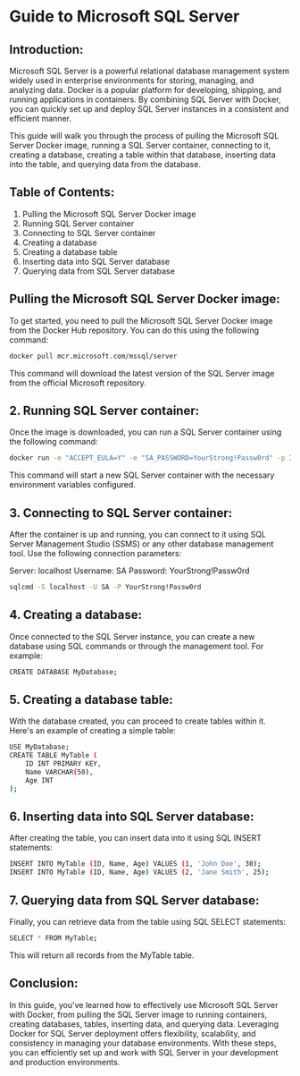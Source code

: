 # Guide to Microsoft SQL Server

## Introduction:
Microsoft SQL Server is a powerful relational database management system widely used in enterprise environments for storing, managing, and analyzing data. Docker is a popular platform for developing, shipping, and running applications in containers. By combining SQL Server with Docker, you can quickly set up and deploy SQL Server instances in a consistent and efficient manner.

This guide will walk you through the process of pulling the Microsoft SQL Server Docker image, running a SQL Server container, connecting to it, creating a database, creating a table within that database, inserting data into the table, and querying data from the database.

## Table of Contents:

1. Pulling the Microsoft SQL Server Docker image
2. Running SQL Server container
3. Connecting to SQL Server container
4. Creating a database
5. Creating a database table
6. Inserting data into SQL Server database
7. Querying data from SQL Server database

## Pulling the Microsoft SQL Server Docker image:

To get started, you need to pull the Microsoft SQL Server Docker image from the Docker Hub repository. You can do this using the following command:
```bash
docker pull mcr.microsoft.com/mssql/server
```
This command will download the latest version of the SQL Server image from the official Microsoft repository.

## 2. Running SQL Server container:

Once the image is downloaded, you can run a SQL Server container using the following command:
```bash
docker run -e "ACCEPT_EULA=Y" -e "SA_PASSWORD=YourStrong!Passw0rd" -p 1433:1433 --name sql_server_container -d mcr.microsoft.com/mssql/server
```
This command will start a new SQL Server container with the necessary environment variables configured.

## 3. Connecting to SQL Server container:

After the container is up and running, you can connect to it using SQL Server Management Studio (SSMS) or any other database management tool. Use the following connection parameters:

Server: localhost
Username: SA
Password: YourStrong!Passw0rd

```bash
sqlcmd -S localhost -U SA -P YourStrong!Passw0rd
```

## 4. Creating a database:

Once connected to the SQL Server instance, you can create a new database using SQL commands or through the management tool. For example:
```bash
CREATE DATABASE MyDatabase;
```

## 5. Creating a database table:

With the database created, you can proceed to create tables within it. Here's an example of creating a simple table:
```bash
USE MyDatabase;
CREATE TABLE MyTable (
    ID INT PRIMARY KEY,
    Name VARCHAR(50),
    Age INT
);
```

## 6. Inserting data into SQL Server database:

After creating the table, you can insert data into it using SQL INSERT statements:
```bash
INSERT INTO MyTable (ID, Name, Age) VALUES (1, 'John Doe', 30);
INSERT INTO MyTable (ID, Name, Age) VALUES (2, 'Jane Smith', 25);
```

## 7. Querying data from SQL Server database:

Finally, you can retrieve data from the table using SQL SELECT statements:
```bash
SELECT * FROM MyTable;
```
This will return all records from the MyTable table.

## Conclusion:

In this guide, you've learned how to effectively use Microsoft SQL Server with Docker, from pulling the SQL Server image to running containers, creating databases, tables, inserting data, and querying data. Leveraging Docker for SQL Server deployment offers flexibility, scalability, and consistency in managing your database environments. With these steps, you can efficiently set up and work with SQL Server in your development and production environments.









































